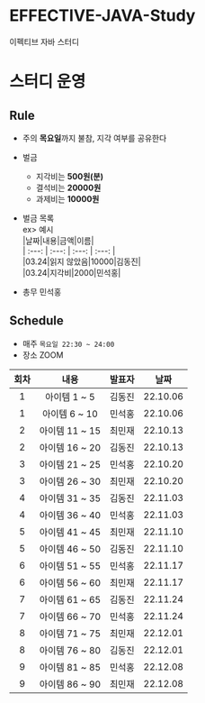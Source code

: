 # EFFECTIVE-JAVA-Study
이펙티브 자바 스터디  

# 스터디 운영

## Rule
- 주의 **목요일**까지 불참, 지각 여부를 공유한다
- 벌금
    - 지각비는 **500원(분)**
    - 결석비는 **20000원**
    - 과제비는 **10000원**
    
- 벌금 목록  
ex> 예시    
|날짜|내용|금액|이름|  
| :---: | :---: | :---: | :---: |  
|03.24|읽지 않았음|10000|김동진|  
|03.24|지각비|2000|민석홍|  

- 총무 민석홍

## Schedule
- 매주  `목요일 22:30 ~ 24:00`  
- 장소 ZOOM
 
 
 
|회차|내용|발표자|날짜|
| :---: | :---: | :---: | :---: |
| 1 | 아이템 1 ~ 5 | 김동진 | 22.10.06 |
| 1 | 아이템 6 ~ 10 | 민석홍 | 22.10.06 |
| 2 | 아이템 11 ~ 15 | 최민재 | 22.10.13 |
| 2 | 아이템 16 ~ 20 | 김동진 | 22.10.13 |
| 3 | 아이템 21 ~ 25 | 민석홍 | 22.10.20 |
| 3 | 아이템 26 ~ 30 | 최민재 | 22.10.20 |
| 4 | 아이템 31 ~ 35 | 김동진 | 22.11.03 |
| 4 | 아이템 36 ~ 40 | 민석홍 | 22.11.03 |
| 5 | 아이템 41 ~ 45 | 최민재 | 22.11.10|
| 5 | 아이템 46 ~ 50 | 김동진 | 22.11.10 |
| 6 | 아이템 51 ~ 55 | 민석홍 | 22.11.17 |
| 6 | 아이템 56 ~ 60 | 최민재 | 22.11.17 |
| 7 | 아이템 61 ~ 65 | 김동진 | 22.11.24 |
| 7 | 아이템 66 ~ 70 | 민석홍 | 22.11.24 |
| 8 | 아이템 71 ~ 75 | 최민재 | 22.12.01 |
| 8 | 아이템 76 ~ 80 | 김동진 | 22.12.01 |
| 9 | 아이템 81 ~ 85 | 민석홍 | 22.12.08 |
| 9 | 아이템 86 ~ 90 | 최민재 | 22.12.08 |
